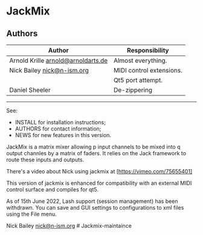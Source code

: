 # JackMix

## Authors

| Author                               | Responsibility           |
|--------------------------------------|--------------------------|
| Arnold Krille <arnold@arnoldarts.de> | Almost everything.       |
| Nick Bailey <nick@n-ism.org>         | MIDI control extensions. |
|                                      | Qt5 port attempt.        |
| Daniel Sheeler                       | De-zippering             |

---
See:

 * INSTALL for installation instructions;
 * AUTHORS for contact information;
 * NEWS    for new features in this version.


JackMix is a matrix mixer allowing p input channels to be mixed into
q output channles by a matrix of faders. It relies on the Jack framework
to route these inputs and outputs.

There's a video about Nick using jackmix at [https://vimeo.com/75655401]

This version of jackmix is enhanced for compatibility with an external
MIDI control surface and compiles for qt5.

As of 15th June 2022, Lash support (session management) has been withdrawn.
You can save and GUI settings to configurations to xml files
using the File menu.

Nick Bailey <nick@n-ism.org>
#   J a c k m i x - m a i n t a i n c e  
 